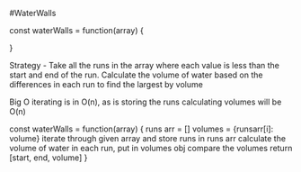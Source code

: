 #WaterWalls

const waterWalls = function(array) {

}

Strategy -
  Take all the runs in the array where each value is less than the start and end of the run.
  Calculate the volume of water based on the differences in each run to find the largest by volume


Big O 
  iterating is in O(n), as is storing the runs
  calculating volumes will be O(n) 

const waterWalls = function(array) {
  runs arr = []
  volumes = {runsarr[i]: volume}
  iterate through given array and store runs in runs arr
  calculate the volume of water in each run, put in volumes obj
  compare the volumes
  return [start, end, volume]
}